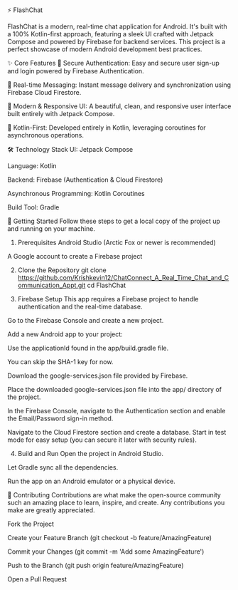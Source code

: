 ⚡️ FlashChat

FlashChat is a modern, real-time chat application for Android. It's built with a 100% Kotlin-first approach, featuring a sleek UI crafted with Jetpack Compose and powered by Firebase for backend services. This project is a perfect showcase of modern Android development best practices.

✨ Core Features
🔐 Secure Authentication: Easy and secure user sign-up and login powered by Firebase Authentication.

💬 Real-time Messaging: Instant message delivery and synchronization using Firebase Cloud Firestore.

📱 Modern & Responsive UI: A beautiful, clean, and responsive user interface built entirely with Jetpack Compose.

🚀 Kotlin-First: Developed entirely in Kotlin, leveraging coroutines for asynchronous operations.

🛠️ Technology Stack
UI: Jetpack Compose

Language: Kotlin

Backend: Firebase (Authentication & Cloud Firestore)

Asynchronous Programming: Kotlin Coroutines

Build Tool: Gradle

🚀 Getting Started
Follow these steps to get a local copy of the project up and running on your machine.

1. Prerequisites
Android Studio (Arctic Fox or newer is recommended)

A Google account to create a Firebase project

2. Clone the Repository
git clone https://github.com/Krishkevin12/ChatConnect_A_Real_Time_Chat_and_Communication_Appt.git
cd FlashChat

3. Firebase Setup
This app requires a Firebase project to handle authentication and the real-time database.

Go to the Firebase Console and create a new project.

Add a new Android app to your project:

Use the applicationId found in the app/build.gradle file.

You can skip the SHA-1 key for now.

Download the google-services.json file provided by Firebase.

Place the downloaded google-services.json file into the app/ directory of the project.

In the Firebase Console, navigate to the Authentication section and enable the Email/Password sign-in method.

Navigate to the Cloud Firestore section and create a database. Start in test mode for easy setup (you can secure it later with security rules).

4. Build and Run
Open the project in Android Studio.

Let Gradle sync all the dependencies.

Run the app on an Android emulator or a physical device.

🤝 Contributing
Contributions are what make the open-source community such an amazing place to learn, inspire, and create. Any contributions you make are greatly appreciated.

Fork the Project

Create your Feature Branch (git checkout -b feature/AmazingFeature)

Commit your Changes (git commit -m 'Add some AmazingFeature')

Push to the Branch (git push origin feature/AmazingFeature)

Open a Pull Request

